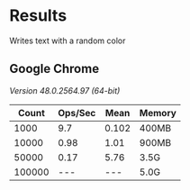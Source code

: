 # Results

Writes text with a random color

## Google Chrome
*Version 48.0.2564.97 (64-bit)*

| Count | Ops/Sec | Mean  | Memory |
|-------|---------|-------|--------|
| 1000  | 9.7  |0.102|400MB|
| 10000 | 0.98 |1.01|900MB|
| 50000 | 0.17 |5.76|3.5G|
| 100000 | --- |---|5.0G|

